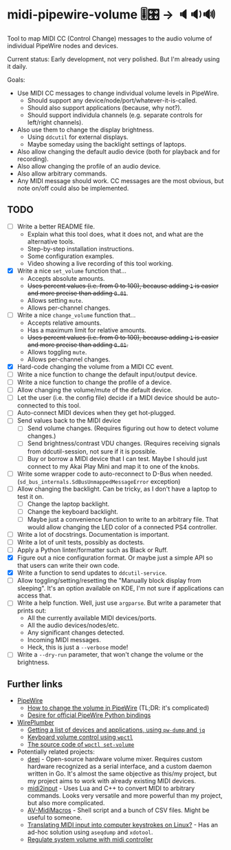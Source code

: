 # midi-pipewire-volume 🎚🎛️ → 🔈🔉🔊

Tool to map MIDI CC (Control Change) messages to the audio volume of individual PipeWire nodes and devices.

Current status: Early development, not very polished. But I'm already using it daily.

Goals:

* Use MIDI CC messages to change individual volume levels in PipeWire.
    * Should support any device/node/port/whatever-it-is-called.
    * Should also support applications (because, why not?).
    * Should support individula channels (e.g. separate controls for left/right channels).
* Also use them to change the display brightness.
    * Using `ddcutil` for external displays.
    * Maybe someday using the backlight settings of laptops.
* Also allow changing the default audio device (both for playback and for recording).
* Also allow changing the profile of an audio device.
* Also allow arbitrary commands.
* Any MIDI message should work. CC messages are the most obvious, but note on/off could also be implemented.

## TODO

* [ ] Write a better README file.
    * Explain what this tool does, what it does not, and what are the alternative tools.
    * Step-by-step installation instructions.
    * Some configuration examples.
    * Video showing a live recording of this tool working.
* [x] Write a nice `set_volume` function that...
    * Accepts absolute amounts.
    * ~~Uses percent values (i.e. from 0 to 100), because adding `1` is easier and more precise than adding `0.01`~~.
    * Allows setting `mute`.
    * Allows per-channel changes.
* [ ] Write a nice `change_volume` function that...
    * Accepts relative amounts.
    * Has a maximum limit for relative amounts.
    * ~~Uses percent values (i.e. from 0 to 100), because adding `1` is easier and more precise than adding `0.01`.~~
    * Allows toggling `mute`.
    * Allows per-channel changes.
* [x] Hard-code changing the volume from a MIDI CC event.
* [ ] Write a nice function to change the default input/output device.
* [ ] Write a nice function to change the profile of a device.
* [ ] Allow changing the volume/mute of the default device.
* [ ] Let the user (i.e. the config file) decide if a MIDI device should be auto-connected to this tool.
* [ ] Auto-connect MIDI devices when they get hot-plugged.
* [ ] Send values back to the MIDI device
    * [ ] Send volume changes. (Requires figuring out how to detect volume changes.)
    * [ ] Send brightness/contrast VDU changes. (Requires receiving signals from ddcutil-session, not sure if it is possible.
    * [ ] Buy or borrow a MIDI device that I can test. Maybe I should just connect to my Akai Play Mini and map it to one of the knobs.
* [ ] Write some wrapper code to auto-reconnect to D-Bus when needed. (`sd_bus_internals.SdBusUnmappedMessageError` exception)
* [ ] Allow changing the backlight. Can be tricky, as I don't have a laptop to test it on.
    * [ ] Change the laptop backlight.
    * [ ] Change the keyboard backlight.
    * [ ] Maybe just a convenience function to write to an arbitrary file. That would allow changing the LED color of a connected PS4 controller.
* [ ] Write a lot of docstrings. Documentation is important.
* [ ] Write a lot of unit tests, possibly as doctests.
* [ ] Apply a Python linter/formatter such as Black or Ruff.
* [x] Figure out a nice configuration format. Or maybe just a simple API so that users can write their own code.
* [x] Write a function to send updates to `ddcutil-service`.
* [ ] Allow toggling/setting/resetting the "Manually block display from sleeping". It's an option available on KDE, I'm not sure if applications can access that.
* [ ] Write a help function. Well, just use `argparse`. But write a parameter that prints out:
    * All the currently available MIDI devices/ports.
    * All the audio devices/nodes/etc.
    * Any significant changes detected.
    * Incoming MIDI messages.
    * Heck, this is just a `--verbose` mode!
* [ ] Write a `--dry-run` parameter, that won't change the volume or the brightness.

## Further links

* [PipeWire](https://pipewire.org/)
    * [How to change the volume in PipeWire](https://gitlab.freedesktop.org/pipewire/pipewire/-/wikis/Migrate-PulseAudio#sinksource-port-volumemuteport-latency) (TL;DR: it's complicated)
    * [Desire for official PipeWire Python bindings](https://gitlab.freedesktop.org/pipewire/pipewire/-/issues/1654)
* [WirePlumber](https://pipewire.pages.freedesktop.org/wireplumber/)
    * [Getting a list of devices and applications, using `pw-dump` and `jq`](https://github.com/PipeWire/wireplumber/blob/0.5.1/src/tools/shell-completion/wpctl.zsh#L8-L20)
    * [Keyboard volume control using `wpctl`](https://wiki.archlinux.org/title/WirePlumber#Keyboard_volume_control)
    * [The source code of `wpctl set-volume`](https://github.com/PipeWire/wireplumber/blob/master/modules/module-mixer-api.c)
* Potentially related projects:
    * [deej](https://github.com/omriharel/deej) - Open-source hardware volume mixer. Requires custom hardware recognized as a serial interface, and a custom daemon written in Go. It's almost the same objective as this/my project, but my project aims to work with already existing MIDI devices.
    * [midi2input](https://gitlab.com/enetheru/midi2input) - Uses Lua and C++ to convert MIDI to arbitrary commands. Looks very versatile and more powerful than my project, but also more complicated.
    * [AV-MidiMacros](https://github.com/Avante-Vangard/AV-MidiMacros) - Shell script and a bunch of CSV files. Might be useful to someone.
    * [Translating MIDI input into computer keystrokes on Linux?](https://superuser.com/questions/1170136/translating-midi-input-into-computer-keystrokes-on-linux) - Has an ad-hoc solution using `aseqdump` and `xdotool`.
    * [Regulate system volume with midi controller](https://unix.stackexchange.com/questions/297449/regulate-system-volume-with-midi-controller)
